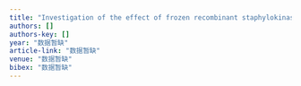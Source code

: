 ```yaml
---
title: "Investigation of the effect of frozen recombinant staphylokinase on the hemostatic and fibrinolytic systems in healthy volunteers"
authors: []
authors-key: []
year: "数据暂缺"
article-link: "数据暂缺"
venue: "数据暂缺"
bibex: "数据暂缺"
---
```

